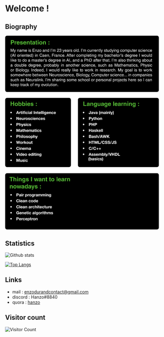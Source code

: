 # Welcome !

## Biography 

<p><img width="600" src="all.png"></p>

## Statistics 

![Github stats](https://github-readme-stats.vercel.app/api?username=hanzopgp&theme=highcontrast&show_icons=true&count_private=true&title_color=09ba00)

[![Top Langs](https://github-readme-stats.vercel.app/api/top-langs/?username=hanzopgp&layout=compact&langs_count=8&bg_color=000000&title_color=09ba00&text_color=ffffff&hide=jupyter%20notebook&exluce_rep=First3DGame,TeX&card_width=445)](https://github.com/anuraghazra/github-readme-stats)

## Links 

- mail : enzodurandcontact@gmail.com
- discord : Hanzo#8840
- quora : [hanzo](https://fr.quora.com/profile/Hanzo?ch=10&share=519cf10b&srid=YhyTm) 

## Visitor count  

![Visitor Count](https://profile-counter.glitch.me/hanzopgp/count.svg)

